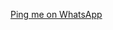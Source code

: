 
<a href="https://api.whatsapp.com/send?phone=+14438701456&text=Came to Office">Ping me on WhatsApp</a>


